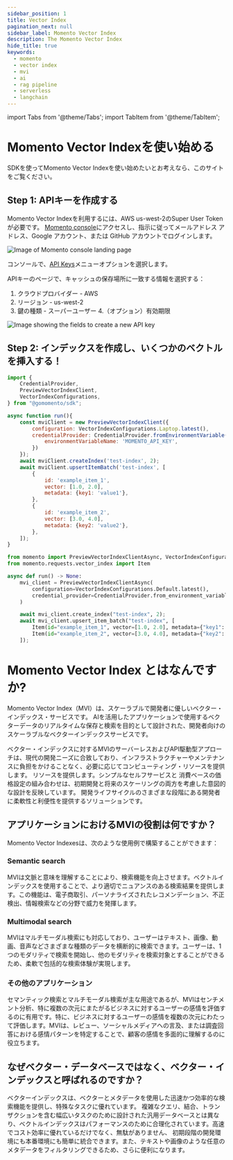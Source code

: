 ```yaml
---
sidebar_position: 1
title: Vector Index
pagination_next: null
sidebar_label: Momento Vector Index
description: The Momento Vector Index
hide_title: true
keywords:
  - momento
  - vector index
  - mvi
  - ai
  - rag pipeline
  - serverless
  - langchain
---
```


import Tabs from '@theme/Tabs';
import TabItem from '@theme/TabItem';

# Momento Vector Indexを使い始める

SDKを使ってMomento Vector Indexを使い始めたいとお考えなら、このサイトをご覧ください。

## Step 1: APIキーを作成する

Momento Vector Indexを利用するには、AWS us-west-2のSuper User Tokenが必要です。
[Momento console](https://console.gomomento.com/tokens)にアクセスし、指示に従ってメールアドレス
アドレス、Google アカウント、または GitHub アカウントでログインします。

![Image of Momento console landing page](@site/static/img/getting-started/console.png)

コンソールで、[API Keys](https://console.gomomento.com/tokens)メニューオプションを選択します。

APIキーのページで、キャッシュの保存場所に一致する情報を選択する：

1. クラウドプロバイダー - AWS
2. リージョン - us-west-2
3. 鍵の種類 - スーパーユーザー
4.（オプション）有効期限

![Image showing the fields to create a new API key](@site/static/img/getting-started/select-provider-region-us-west-2.png)

## Step 2: インデックスを作成し、いくつかのベクトルを挿入する！

<Tabs>
   <TabItem value="node" label="Node.js" default>

```javascript
import {
    CredentialProvider,
    PreviewVectorIndexClient,
    VectorIndexConfigurations,
} from "@gomomento/sdk";

async function run(){
    const mviClient = new PreviewVectorIndexClient({
        configuration: VectorIndexConfigurations.Laptop.latest(),
        credentialProvider: CredentialProvider.fromEnvironmentVariable({
            environmentVariableName: 'MOMENTO_API_KEY',
        })
    });
    await mviClient.createIndex('test-index', 2);
    await mviClient.upsertItemBatch('test-index', [
        {
            id: 'example_item_1',
            vector: [1.0, 2.0],
            metadata: {key1: 'value1'},
        },
        {
            id: 'example_item_2',
            vector: [3.0, 4.0],
            metadata: {key2: 'value2'},
        },
    ]);
}
```

   </TabItem>
   <TabItem value="python" label="Python" default>

```python
from momento import PreviewVectorIndexClientAsync, VectorIndexConfigurations, CredentialProvider
from momento.requests.vector_index import Item

async def run() -> None:
    mvi_client = PreviewVectorIndexClientAsync(
        configuration=VectorIndexConfigurations.Default.latest(),
        credential_provider=CredentialProvider.from_environment_variable("MOMENTO_API_KEY"),
    )

    await mvi_client.create_index("test-index", 2);
    await mvi_client.upsert_item_batch("test-index", [
        Item(id="example_item_1", vector=[1.0, 2.0], metadata={"key1": "value1"}),
        Item(id="example_item_2", vector=[3.0, 4.0], metadata={"key2": "value2"}),
    ]);
```

   </TabItem>
</Tabs>

# Momento Vector Index とはなんですか?

Momento Vector Index（MVI）は、スケーラブルで開発者に優しいベクター・インデックス・サービスです。
AIを活用したアプリケーションで使用するベクターデータのリアルタイムな保存と検索を目的として設計された、開発者向けのスケーラブルなベクターインデックスサービスです。

ベクター・インデックスに対するMVIのサーバーレスおよびAPI駆動型アプローチは、現代の開発ニーズに合致しており、インフラストラクチャーやメンテナンスに負担をかけることなく、必要に応じてコンピューティング・リソースを提供します。
リソースを提供します。シンプルなセルフサービスと
消費ベースの価格設定の組み合わせは、初期開発と将来のスケーリングの両方を考慮した意図的な設計を反映しています。
開発ライフサイクルのさまざまな段階にある開発者に柔軟性と利便性を提供するソリューションです。

## アプリケーションにおけるMVIの役割は何ですか？

Momento Vector Indexesは、次のような使用例で構築することができます：

### Semantic search

MVIは文脈と意味を理解することにより、検索機能を向上させます。ベクトルインデックスを使用することで、より適切でニュアンスのある検索結果を提供します。この機能は、電子商取引、パーソナライズされたレコメンデーション、不正検出、情報検索などの分野で威力を発揮します。

### Multimodal search

MVIはマルチモーダル検索にも対応しており、ユーザーはテキスト、画像、動画、音声などさまざまな種類のデータを横断的に検索できます。ユーザーは、1つのモダリティで検索を開始し、他のモダリティを検索対象とすることができるため、柔軟で包括的な検索体験が実現します。

### その他のアプリケーション

セマンティック検索とマルチモーダル検索が主な用途であるが、MVIはセンチメント分析、特に複数の次元にまたがるビジネスに対するユーザーの感情を評価するのに有用です。特に、ビジネスに対するユーザーの感情を複数の次元にわたって評価します。MVIは、レビュー、ソーシャルメディアへの言及、または調査回答における感情パターンを特定することで、顧客の感情を多面的に理解するのに役立ちます。

## なぜベクター・データベースではなく、ベクター・インデックスと呼ばれるのですか？

ベクターインデックスは、ベクターとメタデータを使用した迅速かつ効率的な検索機能を提供し、特殊なタスクに優れています。
複雑なクエリ、結合、トランザクションを含む幅広いタスクのために設計された汎用データベースとは異なり、ベクトルインデックスはパフォーマンスのために合理化されています。高速でコスト効率に優れているだけでなく、無駄がありません、
初期段階の開発環境にも本番環境にも簡単に統合できます。また、テキストや画像のような任意のメタデータをフィルタリングできるため、さらに便利になります。
